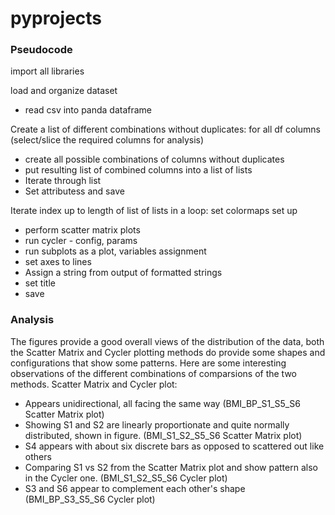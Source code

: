 # pyprojects

### Pseudocode ###

import all libraries

load and organize dataset
  - read csv into panda dataframe

Create a list of different combinations without duplicates:
  for all df columns (select/slice the required columns for analysis)
  - create all possible combinations of columns without duplicates
  - put resulting list of combined columns into a list of lists
  - Iterate through list
  - Set attributess and save
  
Iterate index up to length of list of lists in a loop:
  set colormaps
  set up
  - perform scatter matrix plots
  - run cycler - config, params
  - run subplots as a plot, variables assignment
  - set axes to lines
  - Assign a string from output of formatted strings
  - set title
  - save
  
### Analysis ###

The figures provide a good overall views of the distribution of the data, both the Scatter Matrix and Cycler plotting methods do provide some shapes and configurations that show some patterns. Here are some interesting observations of the different combinations of comparsions of the two methods. Scatter Matrix and Cycler plot:  
    
  - Appears unidirectional, all facing the same way (BMI_BP_S1_S5_S6 Scatter Matrix plot)
  - Showing S1 and S2 are linearly proportionate and quite normally distributed, shown in figure. (BMI_S1_S2_S5_S6 Scatter Matrix plot)
  - S4 appears with about six discrete bars as opposed to scattered out like others
  - Comparing S1 vs S2 from the Scatter Matrix plot and show pattern also in the Cycler one. (BMI_S1_S2_S5_S6 Cycler plot)
  - S3 and S6 appear to complement each other's shape (BMI_BP_S3_S5_S6 Cycler plot)
  
